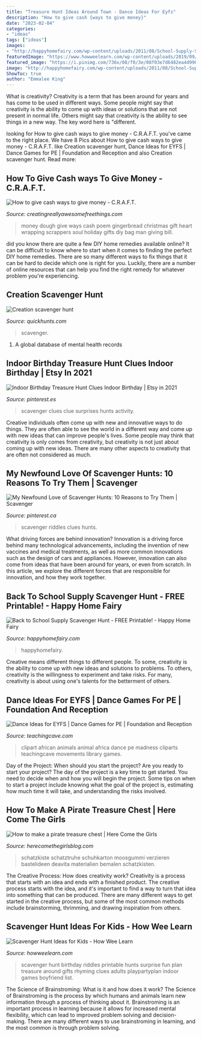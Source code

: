 ```yaml
---
title: "Treasure Hunt Ideas Around Town - Dance Ideas For Eyfs"
description: "How to give cash {ways to give money}"
date: "2023-02-04"
categories:
- "ideas"
tags: ["ideas"]
images:
- "http://happyhomefairy.com/wp-content/uploads/2011/08/School-Supply-Scavenger-Hunt-SO-FUN.jpg"
featuredImage: "https://www.howweelearn.com/wp-content/uploads/2019/09/ScavHunt-Bday-Party-638x1024.jpg"
featured_image: "https://i.pinimg.com/736x/08/f0/3e/08f03e7d6482ea4d990cc0282d4a22d3.jpg"
image: "http://happyhomefairy.com/wp-content/uploads/2011/08/School-Supply-Scavenger-Hunt-SO-FUN.jpg"
ShowToc: true
author: "Emmalee King"
---
```



What is creativity?
Creativity is a term that has been around for years and has come to be used in different ways. Some people might say that creativity is the ability to come up with ideas or solutions that are not present in normal life. Others might say that creativity is the ability to see things in a new way. The key word here is "different.

	

		
looking for How to give cash ways to give money - C.R.A.F.T. you've came to the right place. We have 8 Pics about How to give cash ways to give money - C.R.A.F.T. like Creation scavenger hunt, Dance Ideas for EYFS | Dance Games for PE | Foundation and Reception and also Creation scavenger hunt. Read more:
		
    
## How To Give Cash ways To Give Money - C.R.A.F.T.

<img loading=lazy src="http://www.creatingreallyawesomefreethings.com/wp-content/uploads/2010/12/holiday-dough.jpg" onerror="this.onerror=null;this.src='https://tse3.mm.bing.net/th?id=OIP.ZffamsWe1Qz00ica51M2HAHaJ4&amp;pid=15.1';" alt="How to give cash ways to give money - C.R.A.F.T.">

_Source: creatingreallyawesomefreethings.com_

>money dough give ways cash poem gingerbread christmas gift heart wrapping scrappers soul holiday gifts diy bag man giving bill. 

	

did you know there are quite a few DIY home remedies available online?
It can be difficult to know where to start when it comes to finding the perfect DIY home remedies. There are so many different ways to fix things that it can be hard to decide which one is right for you. Luckily, there are a number of online resources that can help you find the right remedy for whatever problem you're experiencing.

    
## Creation Scavenger Hunt

<img loading=lazy src="http://images.quickhunts.com/scavenger/bcae698afcdd78220ec83044ead09091.jpg" onerror="this.onerror=null;this.src='https://tse2.mm.bing.net/th?id=OIP.XStRHpgvBxHUlKTJKsvejgHaKe&amp;pid=15.1';" alt="Creation scavenger hunt">

_Source: quickhunts.com_

>scavenger. 

	

1. A global database of mental health records 

    
## Indoor Birthday Treasure Hunt Clues Indoor Birthday | Etsy In 2021

<img loading=lazy src="https://i.pinimg.com/736x/08/f0/3e/08f03e7d6482ea4d990cc0282d4a22d3.jpg" onerror="this.onerror=null;this.src='https://tse1.mm.bing.net/th?id=OIP.zUyZsOtN1gBrcOFnJInCfwHaOI&amp;pid=15.1';" alt="Indoor Birthday Treasure Hunt Clues Indoor Birthday | Etsy in 2021">

_Source: pinterest.es_

>scavenger clues clue surprises hunts activity. 

	

Creative individuals often come up with new and innovative ways to do things. They are often able to see the world in a different way and come up with new ideas that can improve people's lives. Some people may think that creativity is only comes from creativity, but creativity is not just about coming up with new ideas. There are many other aspects to creativity that are often not considered as much.

    
## My Newfound Love Of Scavenger Hunts: 10 Reasons To Try Them | Scavenger

<img loading=lazy src="https://i.pinimg.com/736x/37/5f/9a/375f9a274ca854d602c802f85fac4f85.jpg" onerror="this.onerror=null;this.src='https://tse2.mm.bing.net/th?id=OIP.bZsJnfnR-bh50IGf0aEioQHaJl&amp;pid=15.1';" alt="My Newfound Love of Scavenger Hunts: 10 Reasons to Try Them | Scavenger">

_Source: pinterest.ca_

>scavenger riddles clues hunts. 

	

What driving forces are behind innovation?
Innovation is a driving force behind many technological advancements, including the invention of new vaccines and medical treatments, as well as more common innovations such as the design of cars and appliances. However, innovation can also come from ideas that have been around for years, or even from scratch. In this article, we explore the different forces that are responsible for innovation, and how they work together.

    
## Back To School Supply Scavenger Hunt - FREE Printable! - Happy Home Fairy

<img loading=lazy src="http://happyhomefairy.com/wp-content/uploads/2011/08/School-Supply-Scavenger-Hunt-SO-FUN.jpg" onerror="this.onerror=null;this.src='https://tse3.mm.bing.net/th?id=OIP.BUIVL5XnGtDBtjHsjTN2JwHaO0&amp;pid=15.1';" alt="Back to School Supply Scavenger Hunt - FREE Printable! - Happy Home Fairy">

_Source: happyhomefairy.com_

>happyhomefairy. 

	

Creative means different things to different people. To some, creativity is the ability to come up with new ideas and solutions to problems. To others, creativity is the willingness to experiment and take risks. For many, creativity is about using one's talents for the betterment of others.

    
## Dance Ideas For EYFS | Dance Games For PE | Foundation And Reception

<img loading=lazy src="https://www.teachingcave.com/wp-content/uploads/2013/11/Animals.png" onerror="this.onerror=null;this.src='https://tse4.mm.bing.net/th?id=OIP.wrAHWrHUgPexGYWYqX3gxgHaD3&amp;pid=15.1';" alt="Dance Ideas for EYFS | Dance Games for PE | Foundation and Reception">

_Source: teachingcave.com_

>clipart african animals animal africa dance pe madness cliparts teachingcave movements library games. 

	

Day of the Project: When should you start the project?
Are you ready to start your project? The day of the project is a key time to get started. You need to decide when and how you will begin the project. Some tips on when to start a project include knowing what the goal of the project is, estimating how much time it will take, and understanding the risks involved.

    
## How To Make A Pirate Treasure Chest | Here Come The Girls

<img loading=lazy src="https://www.herecomethegirlsblog.com/wp-content/uploads/2012/05/PA0487285.jpg" onerror="this.onerror=null;this.src='https://tse1.mm.bing.net/th?id=OIP.GkMNCrQi8jCDmup_gKTRIgHaFj&amp;pid=15.1';" alt="How to make a pirate treasure chest | Here Come the Girls">

_Source: herecomethegirlsblog.com_

>schatzkiste schatztruhe schuhkarton moosgummi verzieren bastelideen deavita materialien bemalen schatzkisten. 

	

The Creative Process: How does creativity work?
Creativity is a process that starts with an idea and ends with a finished product. The creative process starts with the idea, and it's important to find a way to turn that idea into something that can be produced. There are many different ways to get started in the creative process, but some of the most common methods include brainstorming, thrimming, and drawing inspiration from others.

    
## Scavenger Hunt Ideas For Kids - How Wee Learn

<img loading=lazy src="https://www.howweelearn.com/wp-content/uploads/2019/09/ScavHunt-Bday-Party-638x1024.jpg" onerror="this.onerror=null;this.src='https://tse4.mm.bing.net/th?id=OIP.lixrsAZD_1huynL1_bKKDAHaL4&amp;pid=15.1';" alt="Scavenger Hunt Ideas for Kids - How Wee Learn">

_Source: howweelearn.com_

>scavenger hunt birthday riddles printable hunts surprise fun plan treasure around gifts rhyming clues adults playpartyplan indoor games boyfriend list. 

	

The Science of Brainstroming: What is it and how does it work?
The Science of Brainstroming is the process by which humans and animals learn new information through a process of thinking about it. Brainstroming is an important process in learning because it allows for increased mental flexibility, which can lead to improved problem solving and decision-making. There are many different ways to use brainstroming in learning, and the most common is through problem solving.

